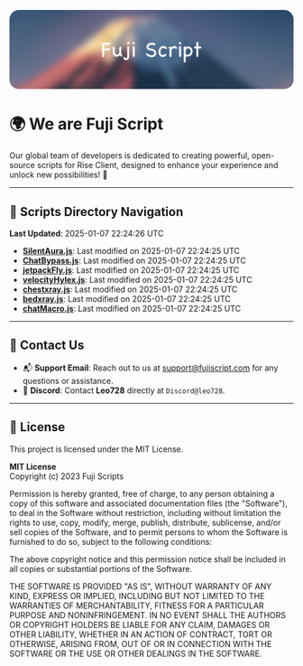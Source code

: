 ![Banner](.github/b.webp)

# 🌍 **We are Fuji Script**

Our global team of developers is dedicated to creating powerful, open-source scripts for Rise Client, designed to enhance your experience and unlock new possibilities! 🌟

---
<!-- SCRIPTS_NAVIGATION_START -->
## 📂 **Scripts Directory Navigation**

**Last Updated**: 2025-01-07 22:24:26 UTC

- **[SilentAura.js](scripts/SilentAura.js)**: Last modified on 2025-01-07 22:24:25 UTC
- **[ChatBypass.js](scripts/ChatBypass.js)**: Last modified on 2025-01-07 22:24:25 UTC
- **[jetpackFly.js](scripts/jetpackFly.js)**: Last modified on 2025-01-07 22:24:25 UTC
- **[velocityHylex.js](scripts/velocityHylex.js)**: Last modified on 2025-01-07 22:24:25 UTC
- **[chestxray.js](scripts/chestxray.js)**: Last modified on 2025-01-07 22:24:25 UTC
- **[bedxray.js](scripts/bedxray.js)**: Last modified on 2025-01-07 22:24:25 UTC
- **[chatMacro.js](scripts/chatMacro.js)**: Last modified on 2025-01-07 22:24:25 UTC

<!-- SCRIPTS_NAVIGATION_END -->

---

## 💬 **Contact Us**  
- 📬 **Support Email**: Reach out to us at [support@fujiscript.com](mailto:support@fujiscript.com) for any questions or assistance.  
- 💬 **Discord**: Contact **Leo728** directly at `Discord@leo728`.

---

## 📜 **License**

This project is licensed under the MIT License.  

**MIT License**  
Copyright (c) 2023 Fuji Scripts  

Permission is hereby granted, free of charge, to any person obtaining a copy of this software and associated documentation files (the "Software"), to deal in the Software without restriction, including without limitation the rights to use, copy, modify, merge, publish, distribute, sublicense, and/or sell copies of the Software, and to permit persons to whom the Software is furnished to do so, subject to the following conditions:  

The above copyright notice and this permission notice shall be included in all copies or substantial portions of the Software.  

THE SOFTWARE IS PROVIDED "AS IS", WITHOUT WARRANTY OF ANY KIND, EXPRESS OR IMPLIED, INCLUDING BUT NOT LIMITED TO THE WARRANTIES OF MERCHANTABILITY, FITNESS FOR A PARTICULAR PURPOSE AND NONINFRINGEMENT. IN NO EVENT SHALL THE AUTHORS OR COPYRIGHT HOLDERS BE LIABLE FOR ANY CLAIM, DAMAGES OR OTHER LIABILITY, WHETHER IN AN ACTION OF CONTRACT, TORT OR OTHERWISE, ARISING FROM, OUT OF OR IN CONNECTION WITH THE SOFTWARE OR THE USE OR OTHER DEALINGS IN THE SOFTWARE.  
